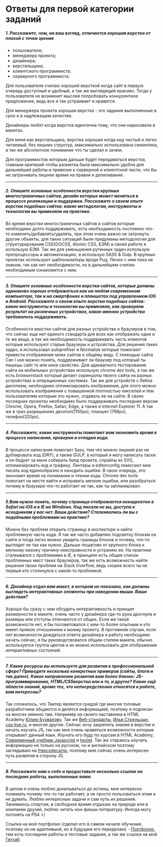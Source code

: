 # Ответы для первой категории заданий

##### 1. Расскажите, чем, на ваш взгляд, отличается хорошая верстка от плохой с точки зрения
- пользователя;
- менеджера проекта;
- дизайнера;
- верстальщика;
- клиентского программиста;
- серверного программиста.

Для пользователя считаю хорошей версткой когда сайт в первую очередь доступный и удобный, а так же выглядящий красиво. Тогда у пользователя не возникнет мыслей попробовать конкурентное предложение, ведь все и так устраивает и нравится.

Для менеджера проекта хорошая верстка - это задания выполненные в срок и в надлежащем качестве.

Дизайнеры любят когда верстка идентична тому, что они нарисовали в макетах.

Для меня как верстальщика, верстка хорошая когда код чистый и легко читаемый, без лишних структур, максимально использована семантика, а так же абсолютное понимание что ты сделал и зачем.

Для программистов которым дальше будет передаваться верстка, главным критерий чтобы разметка была максимально удобна для дальнейшей работы и привязки к серверной и клиентской части, что бы не затрачивать лишнее время на правки и допиливание.
* * *
##### 2. Опишите основные особенности верстки крупных многостраничных сайтов, дизайн которых может меняться в процессе реализации и поддержки. Расскажите о своем опыте верстки подобных сайтов: какие методологии, инструменты и технологии вы применяли на практике.

Во время верстки многостраничных сайтов и сайтов которые необходимо долго поддерживать, есть необходимость постоянно что-то изменять/добавлять/удалять, при этом очень важно не затронуть другие объекты, для таких ситуаций были придуманы методологии для структурирования CSS(OOCSS, Atomic CSS, БЭМ) в своей работе я использую БЭМ. Так же для уменьшения рутинных задач использую препроцессоры и автоматизацию, я использую SASS & Gulp.
В крупных проектах используют шаблонизаторы вроде Pug.
Лично с ним пока не знаком, так как нет необходимости, но в дальнейшем считаю необходимым ознакомится с ним.
* * *
##### 3. Опишите основные особенности верстки сайтов, которые должны одинаково хорошо отображаться как на любом современном компьютере, так и на смартфонах и планшетах под управлением iOS и Android. Расскажите о своем опыте верстки подобных сайтов: какие инструменты и технологии вы применяли, как проверяли результат на различных устройствах, какие именно устройства требовалось поддерживать.

Особенности верстки сайтов для разных устройства и браузеров в том, что сейчас еще нет единого стандарта для всех как отображать одни и те же вещи, а так же необходимость поддерживать часть клиентов которые используют старые браузеры и устройства.
Для решения таких задач, я использовал autoprefixer и Normalize которые помогают привести отображение моих сайтов к общему виду. С помощью сайта Can I use можно понять, поддерживает ли браузер под который ты пишешь сайт то или иное свойство.
Для адекватного тестирование сайта на мобильных устройствах использую chrome dev tools, а так же есть browserstack который делает скриншоты твоего сайта на разных устройствах и операционных системах. Так же для устройств с Retina дисплеем, необходимо оптимизировать изображения, для этого можно использовать изображения с повышенной плотностью пикселей и тем пользователям которым это нужно, отдавать ее на сайте.
В своих последних проектах необходимо было поддерживать последние версии Chrome, Opera, Firefox, Safari, Edge, а также в Internet Explorer 11. А так же в трех разрешениях десктоп(1150рх), планшет (768рх), телефон(320рх).
* * *
##### 4. Расскажите, какие инструменты помогают вам экономить время в процессе написания, проверки и отладки кода.
В процессе написания помогает Sass, тем что можно лишний раз не дублировать код (DRY), а также GULP, в который я могу написать таски и он бедует за меня собирать билд проекта, спрайты из SVG, оптимизировать код и графику.
Линтеры и editorconfig помогают мне писать код единообразно и находить ошибки. В свою очередь, это экономит время на понимании и чтении кода. Chrome dev tools помогает на месте найти и исправить мелкие ошибки, или разобраться почему в браузере что-то работает не так, как ты запланировал.
* * *
##### 5.Вам нужно понять, почему страница отображается некорректно в Safari на iOS и в IE на Windows. Код писали не вы, доступа к исходникам у вас нет. Ваши действия? Сталкивались ли вы с подобными проблемами на практике? 
Можно без проблем открыть страницу в инспекторе и найти проблемную часть кода. Я так же часто добавляю подсветку блокам на сайте и тогда легко можно увидеть границы блоков и почему, что-то выглядит не так как нужно.
Дальше пошагово от крупного блока к мелкому нахожу причину неисправности и устраняю ее. На практике сталкивался с проблемами в IE, в принципе есть общие списки проблемных мест таких браузеров, так же есть возможность найти решения твоих проблем на Stack Overflow, ведь скорее всего ты не первый кто столкнулся с какой-то проблемой.
* * *
##### 6. Дизайнер отдал вам макет, в котором не показано, как должны выглядеть интерактивные элементы при наведении мыши. Ваши действия?
Хорошо бы сразу с ним обсудить интерактивность и принцип размерности в макете, очень часто у дизайнера где-то рука дрогнула и размеры или отступы отличаются от общих.
Если же такой возможности нет, я бы посоветовался с кем-то более опытным и кто имеет прямое отношением к моему проекту.
В противном случаи, если нет возможности дождаться ответа дизайнера и работу необходимо начать сейчас, я бы руководствовался общим стилем макета, обычно используется группа цветов и их можно использовать для отображения интерактивных состояний.
* * *
##### 7. Какие ресурсы вы используете для развития в профессиональной сфере? Приведите несколько конкретных примеров (сайты, блоги и так далее). Какое направление развития вам более близко: JS-программирование, HTML/CSSверстка или и то, и другое? Какие ещё области знаний, кроме тех, что непосредственно относятся к работе, вам интересны?
Так сложилось, что Твитер является средой где многие топовые разработчики общаются и делятся информацией, поэтому я подписан на многих именно там. Например на своего наставника в HTML Academy [Юлию Бухвалову](http://css.yoksel.ru/).
Так же [Веб-стандарты](https://twitter.com/webstandards_ru), [Илья Стрельцын](https://twitter.com/SelenIT2), [css-live.ru](http://css-live.ru/), и многие другие.
Сейчас хочу закрепить знания в верстке и начать изучать JS, так как мне очень нравяться возможности которые открывает данный язык. Изучать его буду по курсам в HTML Academy, [Современный учебник Javascript](http://learn.javascript.ru/) и [hexlet](https://ru.hexlet.io/).
Так же стараюсь изучать информацию не только на русском, но и английском поэтому заглядываю на [freecodecamp](https://www.freecodecamp.org), поэтому мне сейчас очень интересен путь развития в сторону JS.
* * *
##### 8. Расскажите нам о себе и предоставьте несколько ссылок на последние работы, выполненные вами.
В целом я очень люблю докапываться до истины, мне интересно понимать почему что-то так работает, а не просто пользоваться этим и не думать. Люблю интересные задачи и сам путь их решения. Занимаюсь спортом, в свободное время отдыхаю на природе или в компании друзей, люблю читать нон-фикшн литературу. Иногда могу погонять на PS4 =)

Ссылка на моё портфолио (сделал его в самом начале обучение, поэтому он не адаптивынй, но в будущем его переделаю) - [Портфолио](https://shramkoweb.github.io/), там есть последние работы и тестовые задания, а так же ссылка на мой [Гитхаб](https://github.com/Shramkoweb).
